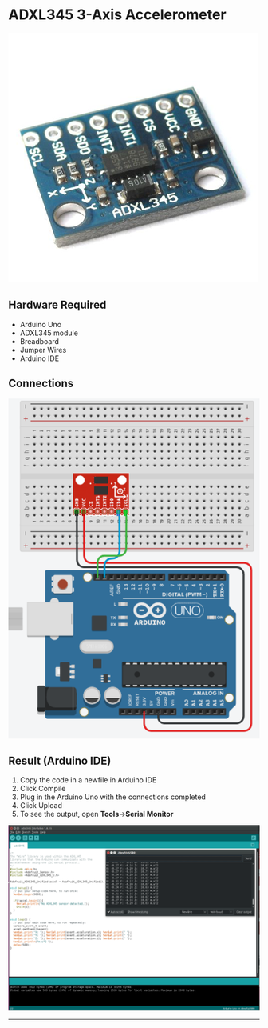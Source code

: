 # ADXL345 3-Axis Accelerometer

![p1](adxl345.jpg)

## Hardware Required
- Arduino Uno
- ADXL345 module
- Breadboard
- Jumper Wires
- Arduino IDE

## Connections
![p2](1.png)

## Result (Arduino IDE)

1. Copy the code in a newfile in Arduino IDE
2. Click Compile
3. Plug in the Arduino Uno with the connections completed
4. Click Upload
5. To see the output, open **Tools**->**Serial Monitor**

![p3](2.png)

---
